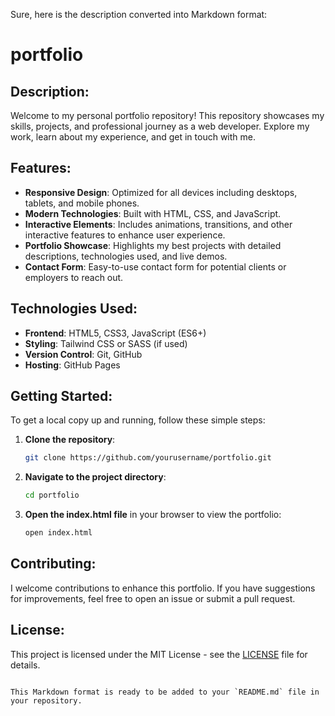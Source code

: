 Sure, here is the description converted into Markdown format:

# portfolio

## Description:
Welcome to my personal portfolio repository! This repository showcases my skills, projects, and professional journey as a web developer. Explore my work, learn about my experience, and get in touch with me.

## Features:
- **Responsive Design**: Optimized for all devices including desktops, tablets, and mobile phones.
- **Modern Technologies**: Built with HTML, CSS, and JavaScript.
- **Interactive Elements**: Includes animations, transitions, and other interactive features to enhance user experience.
- **Portfolio Showcase**: Highlights my best projects with detailed descriptions, technologies used, and live demos.
- **Contact Form**: Easy-to-use contact form for potential clients or employers to reach out.

## Technologies Used:
- **Frontend**: HTML5, CSS3, JavaScript (ES6+)
- **Styling**: Tailwind CSS or SASS (if used)
- **Version Control**: Git, GitHub
- **Hosting**: GitHub Pages

## Getting Started:
To get a local copy up and running, follow these simple steps:

1. **Clone the repository**:
   ```bash
   git clone https://github.com/yourusername/portfolio.git
   ```

2. **Navigate to the project directory**:
   ```bash
   cd portfolio
   ```

3. **Open the index.html file** in your browser to view the portfolio:
   ```bash
   open index.html
   ```

## Contributing:
I welcome contributions to enhance this portfolio. If you have suggestions for improvements, feel free to open an issue or submit a pull request.

## License:
This project is licensed under the MIT License - see the [LICENSE](LICENSE) file for details.
```

This Markdown format is ready to be added to your `README.md` file in your repository.
